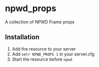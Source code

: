 # npwd_props
A collection of NPWD Frame props

## Installation
1. Add the resource to your server
2. Add `setr NPWD_PROPS 1` in your server.cfg
3. Start the resource before `npwd`

